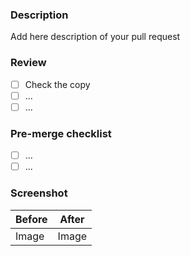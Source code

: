 ### Description

Add here description of your pull request

### Review 

- [ ] Check the copy
- [ ] ...
- [ ] ... 

### Pre-merge checklist

- [ ] ...
- [ ] ...

### Screenshot

| Before | After |
| ------ | ------|
| Image  | Image |


